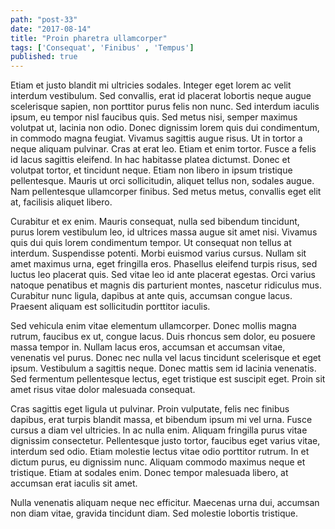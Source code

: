 ```yaml
---
path: "post-33"
date: "2017-08-14"
title: "Proin pharetra ullamcorper"
tags: ['Consequat', 'Finibus' , 'Tempus']
published: true
---
```


Etiam et justo blandit mi ultricies sodales. Integer eget lorem ac velit interdum vestibulum. Sed convallis, erat id placerat lobortis neque augue scelerisque sapien, non porttitor purus felis non nunc. Sed interdum iaculis ipsum, eu tempor nisl faucibus quis. Sed metus nisi, semper maximus volutpat ut, lacinia non odio. Donec dignissim lorem quis dui condimentum, in commodo magna feugiat. Vivamus sagittis augue risus. Ut in tortor a neque aliquam pulvinar. Cras at erat leo. Etiam et enim tortor. Fusce a felis id lacus sagittis eleifend. In hac habitasse platea dictumst. Donec et volutpat tortor, et tincidunt neque. Etiam non libero in ipsum tristique pellentesque. Mauris ut orci sollicitudin, aliquet tellus non, sodales augue. Nam pellentesque ullamcorper finibus. Sed metus metus, convallis eget elit at, facilisis aliquet libero.

Curabitur et ex enim. Mauris consequat, nulla sed bibendum tincidunt, purus lorem vestibulum leo, id ultrices massa augue sit amet nisi. Vivamus quis dui quis lorem condimentum tempor. Ut consequat non tellus at interdum. Suspendisse potenti. Morbi euismod varius cursus. Nullam sit amet maximus urna, eget fringilla eros. Phasellus eleifend turpis risus, sed luctus leo placerat quis. Sed vitae leo id ante placerat egestas. Orci varius natoque penatibus et magnis dis parturient montes, nascetur ridiculus mus. Curabitur nunc ligula, dapibus at ante quis, accumsan congue lacus. Praesent aliquam est sollicitudin porttitor iaculis.

Sed vehicula enim vitae elementum ullamcorper. Donec mollis magna rutrum, faucibus ex ut, congue lacus. Duis rhoncus sem dolor, eu posuere massa tempor in. Nullam lacus eros, accumsan et accumsan vitae, venenatis vel purus. Donec nec nulla vel lacus tincidunt scelerisque et eget ipsum. Vestibulum a sagittis neque. Donec mattis sem id lacinia venenatis. Sed fermentum pellentesque lectus, eget tristique est suscipit eget. Proin sit amet risus vitae dolor malesuada consequat.

Cras sagittis eget ligula ut pulvinar. Proin vulputate, felis nec finibus dapibus, erat turpis blandit massa, et bibendum ipsum mi vel urna. Fusce cursus a diam vel ultricies. In ac nulla enim. Aliquam fringilla purus vitae dignissim consectetur. Pellentesque justo tortor, faucibus eget varius vitae, interdum sed odio. Etiam molestie lectus vitae odio porttitor rutrum. In et dictum purus, eu dignissim nunc. Aliquam commodo maximus neque et tristique. Etiam at sodales enim. Donec tempor malesuada libero, at accumsan erat iaculis sit amet.

Nulla venenatis aliquam neque nec efficitur. Maecenas urna dui, accumsan non diam vitae, gravida tincidunt diam. Sed molestie lobortis tristique.